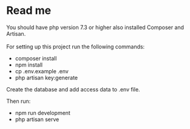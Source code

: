 <h1>Read me</h1>
You should have php version 7.3 or higher also installed Composer and Artisan.
<br>
<br>
For setting up this project run the following commands:

- composer install
- npm install
- cp .env.example .env
- php artisan key:generate

Create the database and add access data to .env file.

Then run:

- npm run development
- php artisan serve
